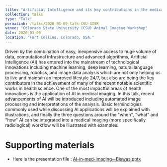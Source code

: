 ```yaml
---
title: "Artificial Intelligence and its key contributions in the medical imaging field"
collection: talks
type: "Talk"
permalink: /talks/2020-03-09-talk-CSU-AISR
venue: "Colorado State University (CSU) Animal Imaging Workshop"
date: 2020-03-09
location: "Fort Collins, Colorado, USA."
---
```


Driven by the combination of easy, inexpensive access to huge volume of data, computational infrastructure and advanced algorithms, Artificial Intelligence (AI) has entered into the mainstream of technological innovations including machine learning, deep learning, natural language processing, robotics, and image data analysis which are not only helping us to live and maintain an improved lifestyle 24/7, but also are being the key contributors in the achievement of many of the recent notable scientific works in health science. One of the most impactful areas of health innovations is the application of AI in medical imaging. In this talk, recent advancements of AI will be introduced including automated image processing and interpretations of the analysis. Basic terminologies commonly used while discussing AI applications will be explained with illustrations, and finally the three questions around the "when", "what" and "how" AI can be integrated into a medical imaging (more specifically  radiological) workflow will be illustrated with examples. 

# Supporting materials
* Here is the presentation file : [AI-in-med-imaging--Biswas.pptx](https://docs.google.com/presentation/d/1v-odfz1KAcqj3-WvWQLLnYQxyO0ZJ82I/edit?usp=sharing&ouid=111045799100246528781&rtpof=true&sd=true)

